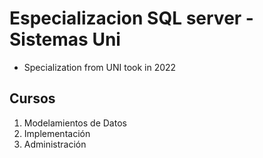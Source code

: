 # Especializacion SQL server - Sistemas Uni

* Specialization from UNI took in 2022

## Cursos

1. Modelamientos de Datos
2. Implementación
3. Administración
















